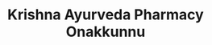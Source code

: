 ---
title: "Krishna Ayurveda Pharmacy Onakkunnu"
url: /onakkunnu/krishna-ayurveda-pharmacy-onakkunnu/
shop: Drogerie
---